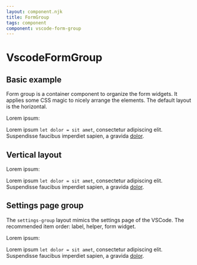 ```yaml
---
layout: component.njk
title: FormGroup
tags: component
component: vscode-form-group
---
```


# VscodeFormGroup

## Basic example

Form group is a container component to organize the form widgets. It applies 
some CSS magic to nicely arrange the elements. The default layout is the horizontal.

<component-preview>
  <vscode-form-group>
    <vscode-label for="basic-inputbox-01">
      Lorem <span class="normal">ipsum</span>:
    </vscode-label>
    <vscode-inputbox id="basic-inputbox-01" placeholder="Placeholder example"></vscode-inputbox>
    <vscode-form-helper>
      <p>Lorem ipsum <code>let dolor = sit amet</code>, consectetur adipiscing elit. <span class="error">Suspendisse</span> faucibus imperdiet sapien, a gravida <a href="#">dolor</a>.</p>
    </vscode-form-helper>
  </vscode-form-group>
</component-preview>

## Vertical layout

<component-preview>
  <vscode-form-group vertical>
    <vscode-label for="basic-inputbox-01">
      Lorem <span class="normal">ipsum</span>:
    </vscode-label>
    <vscode-inputbox id="basic-inputbox-01" placeholder="Placeholder example"></vscode-inputbox>
    <vscode-form-helper>
      <p>Lorem ipsum <code>let dolor = sit amet</code>, consectetur adipiscing elit. <span class="error">Suspendisse</span> faucibus imperdiet sapien, a gravida <a href="#">dolor</a>.</p>
    </vscode-form-helper>
  </vscode-form-group>
</component-preview>

## Settings page group

The `settings-group` layout mimics the settings page of the VSCode. The
recommended item order: label, helper, form widget.

<component-preview>
  <vscode-form-group settings-group vertical>
    <vscode-label for="basic-inputbox-01">
      Lorem <span class="normal">ipsum</span>:
    </vscode-label>
    <vscode-form-helper>
      <p>Lorem ipsum <code>let dolor = sit amet</code>, consectetur adipiscing elit. <span class="error">Suspendisse</span> faucibus imperdiet sapien, a gravida <a href="#">dolor</a>.</p>
    </vscode-form-helper>
    <vscode-inputbox id="basic-inputbox-01" placeholder="Placeholder example"></vscode-inputbox>
  </vscode-form-group>
</component-preview>